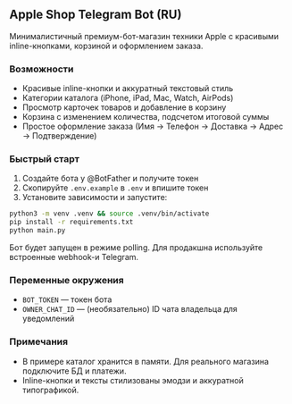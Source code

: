 ## Apple Shop Telegram Bot (RU)

Минималистичный премиум-бот-магазин техники Apple с красивыми inline-кнопками, корзиной и оформлением заказа.

### Возможности
- Красивые inline-кнопки и аккуратный текстовый стиль
- Категории каталога (iPhone, iPad, Mac, Watch, AirPods)
- Просмотр карточек товаров и добавление в корзину
- Корзина с изменением количества, подсчетом итоговой суммы
- Простое оформление заказа (Имя → Телефон → Доставка → Адрес → Подтверждение)

### Быстрый старт
1) Создайте бота у @BotFather и получите токен
2) Скопируйте `.env.example` в `.env` и впишите токен
3) Установите зависимости и запустите:

```bash
python3 -m venv .venv && source .venv/bin/activate
pip install -r requirements.txt
python main.py
```

Бот будет запущен в режиме polling. Для продакшна используйте встроенные webhook-и Telegram.

### Переменные окружения
- `BOT_TOKEN` — токен бота
- `OWNER_CHAT_ID` — (необязательно) ID чата владельца для уведомлений

### Примечания
- В примере каталог хранится в памяти. Для реального магазина подключите БД и платежи.
- Inline-кнопки и тексты стилизованы эмодзи и аккуратной типографикой.